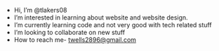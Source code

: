 - Hi, I’m @tlakers08
- I’m interested in learning about website and website design.
-  I’m currently learning code and not very good with tech related stuff
- I’m looking to collaborate on new stuff
-  How to reach me- twells2896@gmail.com

<!---
tlakers08/tlakers08 is a ✨ special ✨ repository because its `README.md` (this file) appears on your GitHub profile.
You can click the Preview link to take a look at your changes.
--->
